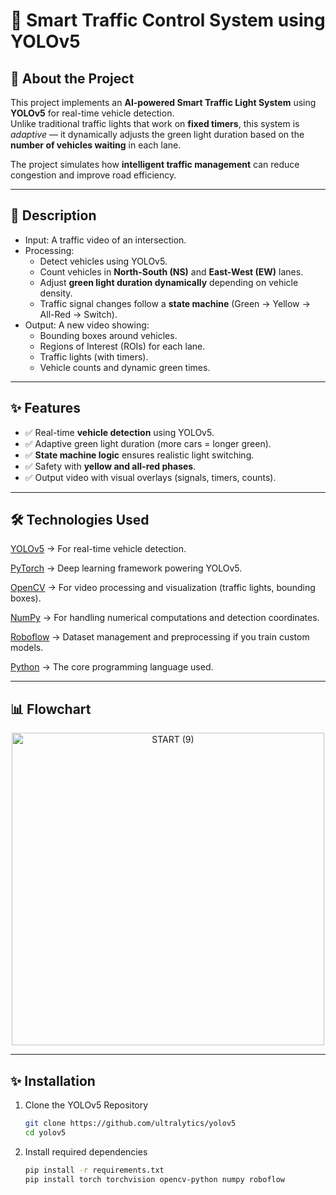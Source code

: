 # 🚦 Smart Traffic Control System using YOLOv5

## 📌 About the Project
This project implements an **AI-powered Smart Traffic Light System** using **YOLOv5** for real-time vehicle detection.  
Unlike traditional traffic lights that work on **fixed timers**, this system is *adaptive* — it dynamically adjusts the green light duration based on the **number of vehicles waiting** in each lane.  

The project simulates how **intelligent traffic management** can reduce congestion and improve road efficiency.

---

## 📖 Description
- Input: A traffic video of an intersection.  
- Processing:  
  - Detect vehicles using YOLOv5.  
  - Count vehicles in **North-South (NS)** and **East-West (EW)** lanes.  
  - Adjust **green light duration dynamically** depending on vehicle density.  
  - Traffic signal changes follow a **state machine** (Green → Yellow → All-Red → Switch).  
- Output: A new video showing:  
  - Bounding boxes around vehicles.  
  - Regions of Interest (ROIs) for each lane.  
  - Traffic lights (with timers).  
  - Vehicle counts and dynamic green times.  

---

## ✨ Features
- ✅ Real-time **vehicle detection** using YOLOv5.  
- ✅ Adaptive green light duration (more cars = longer green).  
- ✅ **State machine logic** ensures realistic light switching.  
- ✅ Safety with **yellow and all-red phases**.  
- ✅ Output video with visual overlays (signals, timers, counts).  

---

## 🛠 Technologies Used

[YOLOv5](https://github.com/ultralytics/yolov5) → For real-time vehicle detection.

[PyTorch](https://pytorch.org/) → Deep learning framework powering YOLOv5.

[OpenCV](https://opencv.org/) → For video processing and visualization (traffic lights, bounding boxes).

[NumPy](https://numpy.org/) → For handling numerical computations and detection coordinates.

[Roboflow](https://roboflow.com/) → Dataset management and preprocessing if you train custom models.

[Python](https://www.python.org/) → The core programming language used.

---

## 📊 Flowchart
<p align="center">
<img height="500" alt="START (9)" src="https://github.com/user-attachments/assets/9b0d2d9a-0361-4a14-baed-2a1c745b80b4" />
</p>

---

## ✨ Installation

1. Clone the YOLOv5 Repository
   ```bash
   git clone https://github.com/ultralytics/yolov5
   cd yolov5
   ```

2. Install required dependencies
   ```bash
   pip install -r requirements.txt
   pip install torch torchvision opencv-python numpy roboflow
   ```
